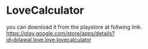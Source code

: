# LoveCalculator
you can download it from the playstore at follwing link.
https://play.google.com/store/apps/details?id=bilawal.love.love.lovecalculator
